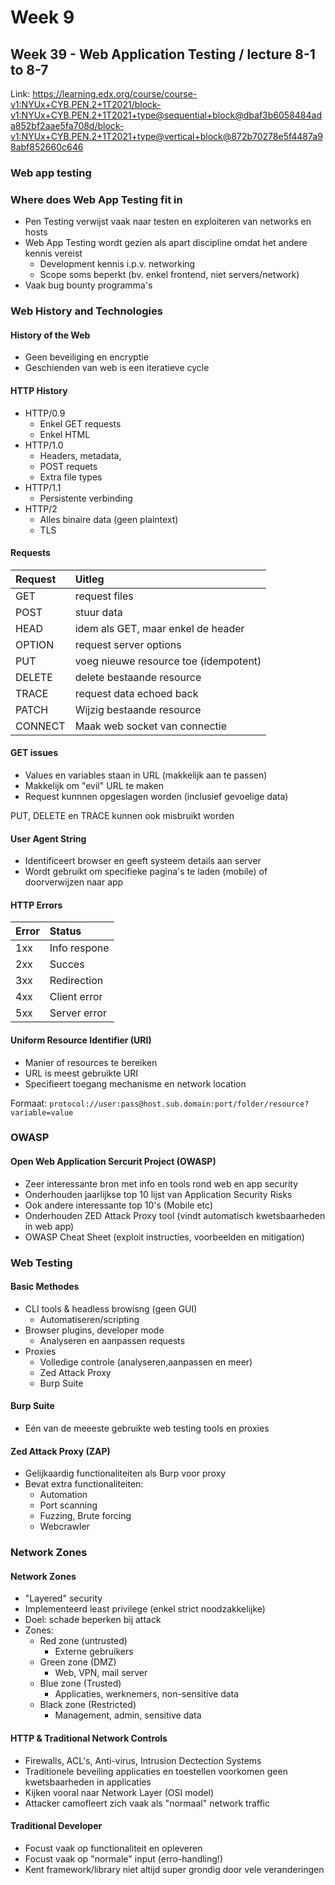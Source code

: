 # Week 9
## Week 39 - Web Application Testing / lecture 8-1 to 8-7
Link: https://learning.edx.org/course/course-v1:NYUx+CYB.PEN.2+1T2021/block-v1:NYUx+CYB.PEN.2+1T2021+type@sequential+block@dbaf3b6058484ada852bf2aae5fa708d/block-v1:NYUx+CYB.PEN.2+1T2021+type@vertical+block@872b70278e5f4487a98abf852660c646

### Web app testing
### Where does Web App Testing fit in
- Pen Testing verwijst vaak naar testen en exploiteren van networks en hosts
- Web App Testing wordt gezien als apart discipline omdat het andere kennis vereist
    - Development kennis i.p.v. networking
    - Scope soms beperkt (bv. enkel frontend, niet servers/network)
- Vaak bug bounty programma's


### Web History and Technologies
#### History of the Web
- Geen beveiliging en encryptie
- Geschienden van web is een iteratieve cycle

#### HTTP History
- HTTP/0.9
    - Enkel GET requests
    - Enkel HTML
- HTTP/1.0
    - Headers, metadata, 
    - POST requets
    - Extra file types
- HTTP/1.1
    - Persistente verbinding
- HTTP/2
    - Alles binaire data (geen plaintext)
    - TLS

#### Requests
| Request | Uitleg |
| :--- | :--- |
| GET | request files |
| POST | stuur data |
| HEAD | idem als GET, maar enkel de header|
| OPTION | request server options |
| PUT | voeg nieuwe resource toe (idempotent) |
| DELETE | delete bestaande resource |
| TRACE | request data echoed back |
| PATCH | Wijzig bestaande resource |
| CONNECT | Maak web socket van connectie |

#### GET issues
- Values en variables staan in URL (makkelijk aan te passen)
- Makkelijk om "evil" URL te maken
- Request kunnnen opgeslagen worden (inclusief gevoelige data)

PUT, DELETE en TRACE kunnen ook misbruikt worden


#### User Agent String
- Identificeert browser en geeft systeem details aan server
- Wordt gebruikt om specifieke pagina's te laden (mobile) of doorverwijzen naar app


#### HTTP Errors
| Error | Status |
| :--- | :--- |
| 1xx | Info respone |
| 2xx | Succes |
| 3xx | Redirection |
| 4xx | Client error |
| 5xx | Server error |


#### Uniform Resource Identifier (URI)
- Manier of resources te bereiken
- URL is meest gebruikte URI
- Specifieert toegang mechanisme en network location

Formaat: `protocol://user:pass@host.sub.domain:port/folder/resource?variable=value`


### OWASP
#### Open Web Application Sercurit Project (OWASP)
- Zeer interessante bron met info en tools rond web en app security
- Onderhouden jaarlijkse top 10 lijst van Application Security Risks
- Ook andere interessante top 10's (Mobile etc)
- Onderhouden ZED Attack Proxy tool (vindt automatisch kwetsbaarheden in web app)
- OWASP Cheat Sheet (exploit instructies, voorbeelden en mitigation)


### Web Testing
#### Basic Methodes
- CLI tools & headless browisng (geen GUI)
    - Automatiseren/scripting
- Browser plugins, developer mode
    - Analyseren en aanpassen requests
- Proxies
    - Volledige controle (analyseren,aanpassen en meer)
    - Zed Attack Proxy
    - Burp Suite

#### Burp Suite
- Eén van de meeeste gebruikte web testing tools en proxies


#### Zed Attack Proxy (ZAP)
- Gelijkaardig functionaliteiten als Burp voor proxy
- Bevat extra functionaliteiten:
    - Automation
    - Port scanning
    - Fuzzing, Brute forcing
    - Webcrawler


### Network Zones
#### Network Zones
- "Layered" security
- Implementeerd least privilege (enkel strict noodzakkelijke)
- Doel: schade beperken bij attack
- Zones:
    - Red zone (untrusted)
        - Externe gebruikers
    - Green zone (DMZ)
        - Web, VPN, mail server
    - Blue zone (Trusted)
        - Applicaties, werknemers, non-sensitive data
    - Black zone (Restricted)
        - Management, admin, sensitive data


#### HTTP & Traditional Network Controls
- Firewalls, ACL's, Anti-virus, Intrusion Dectection Systems
- Traditionele beveiling applicaties en toestellen voorkomen geen kwetsbaarheden in applicaties
- Kijken vooral naar Network Layer (OSI model)
- Attacker camofleert zich vaak als "normaal" network traffic


#### Traditional Developer
- Focust vaak op functionaliteit en opleveren
- Focust vaak op "normale" input (erro-handling!)
- Kent framework/library niet altijd super grondig door vele veranderingen
